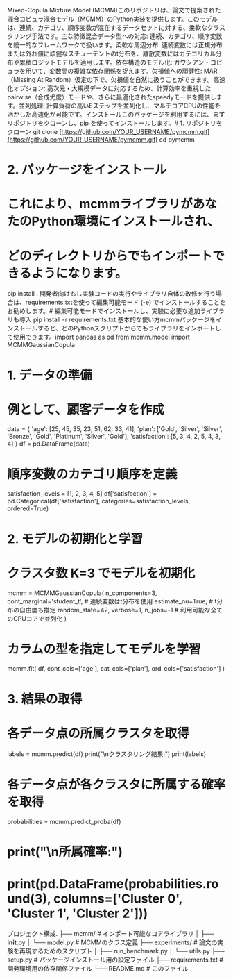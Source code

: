 Mixed-Copula Mixture Model (MCMM)このリポジトリは、論文で提案された混合コピュラ混合モデル（MCMM）のPython実装を提供します。このモデルは、連続、カテゴリ、順序変数が混在するデータセットに対する、柔軟なクラスタリング手法です。主な特徴混合データ型への対応: 連続、カテゴリ、順序変数を統一的なフレームワークで扱います。柔軟な周辺分布: 連続変数には正規分布または外れ値に頑健なスチューデントのt分布を、離散変数にはカテゴリカル分布や累積ロジットモデルを適用します。依存構造のモデル化: ガウシアン・コピュラを用いて、変数間の複雑な依存関係を捉えます。欠損値への頑健性: MAR（Missing At Random）仮定の下で、欠損値を自然に扱うことができます。高速化オプション: 高次元・大規模データに対応するため、計算効率を重視したpairwise（合成尤度）モードや、さらに最適化されたspeedyモードを提供します。並列処理: 計算負荷の高いEステップを並列化し、マルチコアCPUの性能を活かした高速化が可能です。インストールこのパッケージを利用するには、まずリポジトリをクローンし、pip を使ってインストールします。# 1. リポジトリをクローン
git clone [https://github.com/YOUR_USERNAME/pymcmm.git](https://github.com/YOUR_USERNAME/pymcmm.git)
cd pymcmm

# 2. パッケージをインストール
# これにより、mcmmライブラリがあなたのPython環境にインストールされ、
# どのディレクトリからでもインポートできるようになります。
pip install .
開発者向けもし実験コードの実行やライブラリ自体の改修を行う場合は、requirements.txtを使って編集可能モード (-e) でインストールすることをお勧めします。# 編集可能モードでインストールし、実験に必要な追加ライブラリも導入
pip install -r requirements.txt
基本的な使い方mcmmパッケージをインストールすると、どのPythonスクリプトからでもライブラリをインポートして使用できます。import pandas as pd
from mcmm.model import MCMMGaussianCopula

# 1. データの準備
# 例として、顧客データを作成
data = {
    'age': [25, 45, 35, 23, 51, 62, 33, 41],
    'plan': ['Gold', 'Silver', 'Silver', 'Bronze', 'Gold', 'Platinum', 'Silver', 'Gold'],
    'satisfaction': [5, 3, 4, 2, 5, 4, 3, 4]
}
df = pd.DataFrame(data)

# 順序変数のカテゴリ順序を定義
satisfaction_levels = [1, 2, 3, 4, 5]
df['satisfaction'] = pd.Categorical(df['satisfaction'], categories=satisfaction_levels, ordered=True)


# 2. モデルの初期化と学習
# クラスタ数 K=3 でモデルを初期化
mcmm = MCMMGaussianCopula(
    n_components=3,
    cont_marginal='student_t',  # 連続変数はt分布を使用
    estimate_nu=True,           # t分布の自由度も推定
    random_state=42,
    verbose=1,
    n_jobs=-1                   # 利用可能な全てのCPUコアで並列化
)

# カラムの型を指定してモデルを学習
mcmm.fit(
    df,
    cont_cols=['age'],
    cat_cols=['plan'],
    ord_cols=['satisfaction']
)

# 3. 結果の取得
# 各データ点の所属クラスタを取得
labels = mcmm.predict(df)
print("\nクラスタリング結果:")
print(labels)

# 各データ点が各クラスタに所属する確率を取得
probabilities = mcmm.predict_proba(df)
# print("\n所属確率:")
# print(pd.DataFrame(probabilities.round(3), columns=['Cluster 0', 'Cluster 1', 'Cluster 2']))
プロジェクト構成.
├── mcmm/                  # インポート可能なコアライブラリ
│   ├── __init__.py
│   └── model.py           # MCMMのクラス定義
├── experiments/           # 論文の実験を再現するためのスクリプト
│   ├── run_benchmark.py
│   └── utils.py
├── setup.py               # パッケージインストール用の設定ファイル
├── requirements.txt       # 開発環境用の依存関係ファイル
└── README.md              # このファイル
